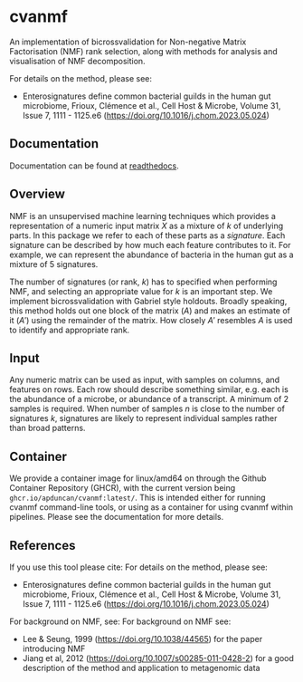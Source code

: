 # cvanmf
An implementation of bicrossvalidation for Non-negative Matrix Factorisation (NMF) rank selection, along with methods
for analysis and visualisation of NMF decomposition.

For details on the method, please see:
* Enterosignatures define common bacterial guilds in the human gut microbiome, Frioux, Clémence et al., Cell Host & Microbe, Volume 31, Issue 7, 1111 - 1125.e6 (https://doi.org/10.1016/j.chom.2023.05.024)

## Documentation
Documentation can be found at [readthedocs](https://cvanmf.readthedocs.io).

## Overview
NMF is an unsupervised machine learning techniques which provides a representation of a numeric input matrix $X$ as 
a mixture of $k$ of underlying parts. 
In this package we refer to each of these parts as a _signature_. 
Each signature can be described by how much each feature contributes to it.
For example, we can represent the abundance of bacteria in the human gut as a mixture of 5 signatures.

The number of signatures (or rank, $k$) has to specified when performing NMF, and selecting an appropriate value for 
$k$ is an important step.
We implement bicrossvalidation with Gabriel style holdouts.
Broadly speaking, this method holds out one block of the matrix ($A$) and makes an estimate of it ($A'$) using the 
remainder of the matrix.
How closely $A'$ resembles $A$ is used to identify and appropriate rank.

## Input
Any numeric matrix can be used as input, with samples on columns, and features on rows.
Each row should describe something similar, e.g. each is the abundance of a microbe, or abundance of a transcript.
A minimum of 2 samples is required.
When number of samples $n$ is close to the number of signatures $k$, signatures are likely to represent individual 
samples rather than broad patterns.

## Container
We provide a container image for linux/amd64 on through the Github Container Repository (GHCR), with the current
version being `ghcr.io/apduncan/cvanmf:latest/`.
This is intended either for running cvanmf command-line tools, or using as a container for using cvanmf within 
pipelines.
Please see the documentation for more details.

## References
If you use this tool please cite:
For details on the method, please see:
* Enterosignatures define common bacterial guilds in the human gut microbiome, Frioux, Clémence et al., Cell Host & Microbe, Volume 31, Issue 7, 1111 - 1125.e6 (https://doi.org/10.1016/j.chom.2023.05.024)

For background on NMF, see:
For background on  NMF see:
* Lee & Seung, 1999 (https://doi.org/10.1038/44565) for the paper introducing NMF
* Jiang et al, 2012 (https://doi.org/10.1007/s00285-011-0428-2) for a good description of the method and application to metagenomic data 
